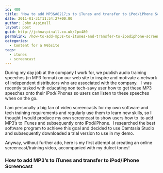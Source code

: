 ```yaml
---
id: 480
title: 'How to add MP3&#8217;s to iTunes and transfer to iPod/iPhone Screencast'
date: 2011-01-31T11:54:27+00:00
author: John Aspinall
layout: post
guid: http://johnaspinall.co.uk/?p=480
permalink: /how-to-add-mp3s-to-itunes-and-transfer-to-ipodiphone-screencast/
categories:
  - Content for a Website
tags:
  - itunes
  - screencast
---
```

During my day job at the company I work for, we publish audio training speeches (in MP3 format) on our web site to inspire and motivate a network of independent distributors who are associated with the company.   I was recently tasked with educating non tech-savy user how to get these MP3 speeches onto their iPod/iPhones so users can listen to these speeches when on the go.

<!--more-->

I am personally a big fan of video screencasts for my own software and tech training requirements and regularly use them to learn new skills, so I thought I would produce my own screencast to show users how to  to add MP3&#8217;s to iTunes and subsequently onto iPod/iPhone.  I researched the best software program to achieve this goal and decided to use Camtasia Studio and subsequently downloaded a trial version to use in my demo.

Anyway, without further ado, here is my first attempt at creating an online screencast/training video, accompanied with my dulcet tones!

### How to add MP3&#8217;s to iTunes and transfer to iPod/iPhone Screencast